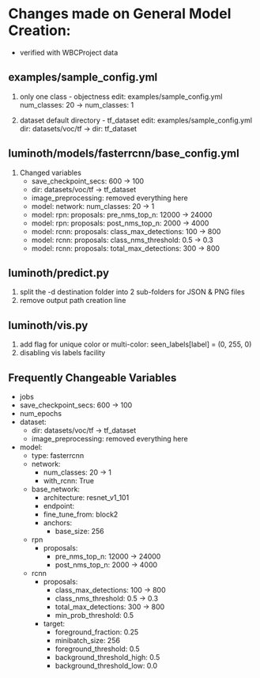 
# Changes made on General Model Creation:

- verified with WBCProject data

## examples/sample_config.yml

1. only one class - objectness
    edit:   examples/sample_config.yml
            num_classes: 20         ->  num_classes: 1

2. dataset default directory - tf_dataset
    edit:   examples/sample_config.yml
            dir: datasets/voc/tf    ->  dir: tf_dataset


## luminoth/models/fasterrcnn/base_config.yml

1. Changed variables
    - save_checkpoint_secs: 600 -> 100
    - dir: datasets/voc/tf -> tf_dataset
    - image_preprocessing: removed everything here
    - model: network: num_classes: 20 -> 1
    - model: rpn: proposals: pre_nms_top_n: 12000 -> 24000
    - model: rpn: proposals: post_nms_top_n: 2000 -> 4000
    - model: rcnn: proposals: class_max_detections: 100 -> 800
    - model: rcnn: proposals: class_nms_threshold: 0.5 -> 0.3
    - model: rcnn: proposals: total_max_detections: 300 -> 800



## luminoth/predict.py

1. split the -d destination folder into 2 sub-folders for JSON & PNG files
2. remove output path creation line



## luminoth/vis.py

1. add flag for unique color or multi-color:
    seen_labels[label] = (0, 255, 0)
2. disabling vis labels facility








## Frequently Changeable Variables

- jobs
- save_checkpoint_secs: 600 -> 100
- num_epochs
- dataset:
    - dir: datasets/voc/tf -> tf_dataset
    - image_preprocessing: removed everything here
- model:
    - type: fasterrcnn
    - network:
        - num_classes: 20 -> 1
        - with_rcnn: True
    - base_network:
        - architecture: resnet_v1_101
        - endpoint:
        - fine_tune_from: block2
        - anchors:
            - base_size: 256
    - rpn
        - proposals:
            - pre_nms_top_n: 12000 -> 24000
            - post_nms_top_n: 2000 -> 4000
    - rcnn
        - proposals:
            - class_max_detections: 100 -> 800
            - class_nms_threshold: 0.5 -> 0.3
            - total_max_detections: 300 -> 800
            - min_prob_threshold: 0.5
        - target:
            - foreground_fraction: 0.25
            - minibatch_size: 256
            - foreground_threshold: 0.5
            - background_threshold_high: 0.5
            - background_threshold_low: 0.0




